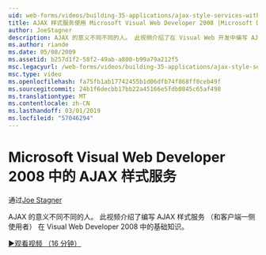 ```yaml
---
uid: web-forms/videos/building-35-applications/ajax-style-services-with-microsoft-visual-web-developer-2008
title: AJAX 样式服务使用 Microsoft Visual Web Developer 2008 |Microsoft Docs
author: JoeStagner
description: AJAX 的意义不同不同的人。 此视频介绍了在 Visual Web 开发中编写 AJAX 样式服务 （和客户端一侧使用者） 的基础知识...
ms.author: riande
ms.date: 05/08/2009
ms.assetid: b257d1f2-58f2-49ab-a800-b99a79a212f5
msc.legacyurl: /web-forms/videos/building-35-applications/ajax-style-services-with-microsoft-visual-web-developer-2008
msc.type: video
ms.openlocfilehash: fa75fb1ab17742455b1d06dfb74f868ff0ceb49f
ms.sourcegitcommit: 24b1f6decbb17bb22a45166e5fdb0845c65af498
ms.translationtype: MT
ms.contentlocale: zh-CN
ms.lasthandoff: 03/01/2019
ms.locfileid: "57046294"
---
```

<a name="ajax-style-services-with-microsoft-visual-web-developer-2008"></a>Microsoft Visual Web Developer 2008 中的 AJAX 样式服务
====================
通过[Joe Stagner](https://github.com/JoeStagner)

AJAX 的意义不同不同的人。 此视频介绍了编写 AJAX 样式服务 （和客户端一侧使用者） 在 Visual Web Developer 2008 中的基础知识。

[&#9654;观看视频 （16 分钟）](https://channel9.msdn.com/Blogs/ASP-NET-Site-Videos/ajax-style-services-with-microsoft-visual-web-developer-2008)
